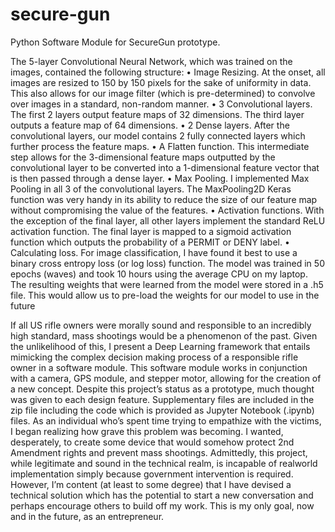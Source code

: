 # secure-gun

Python Software Module for SecureGun prototype.


The 5-layer Convolutional Neural Network, which was trained on the images, contained the
following structure:
• Image Resizing. At the onset, all images are resized to 150 by 150 pixels for the sake
of uniformity in data. This also allows for our image filter (which is pre-determined) to
convolve over images in a standard, non-random manner.
• 3 Convolutional layers. The first 2 layers output feature maps of 32 dimensions. The
third layer outputs a feature map of 64 dimensions.
• 2 Dense layers. After the convolutional layers, our model contains 2 fully connected layers
which further process the feature maps.
• A Flatten function. This intermediate step allows for the 3-dimensional feature maps
outputted by the convolutional layer to be converted into a 1-dimensional feature vector
that is then passed through a dense layer.
• Max Pooling. I implemented Max Pooling in all 3 of the convolutional layers. The
MaxPooling2D Keras function was very handy in its ability to reduce the size of our feature
map without compromising the value of the features.
• Activation functions. With the exception of the final layer, all other layers implement
the standard ReLU activation function. The final layer is mapped to a sigmoid activation
function which outputs the probability of a PERMIT or DENY label.
• Calculating loss. For image classification, I have found it best to use a binary cross entropy
loss (or log loss) function.
The model was trained in 50 epochs (waves) and took 10 hours using the average CPU on my
laptop. The resulting weights that were learned from the model were stored in a .h5 file. This
would allow us to pre-load the weights for our model to use in the future


If all US rifle owners were morally sound and responsible to an incredibly high standard, mass
shootings would be a phenomenon of the past. Given the unlikelihood of this, I present a Deep
Learning framework that entails mimicking the complex decision making process of a responsible
rifle owner in a software module. This software module works in conjunction with a camera, GPS
module, and stepper motor, allowing for the creation of a new concept. Despite this project’s
status as a prototype, much thought was given to each design feature. Supplementary files
are included in the zip file including the code which is provided as Jupyter Notebook (.ipynb)
files. 
As an individual who’s spent time trying to empathize with the victims, I began realizing
how grave this problem was becoming. I wanted, desperately, to create some device that would
somehow protect 2nd Amendment rights and prevent mass shootings.
Admittedly, this project, while legitimate and sound in the technical realm, is incapable of realworld implementation simply because government intervention is required. However, I’m content
(at least to some degree) that I have devised a technical solution which has the potential to start
a new conversation and perhaps encourage others to build off my work. This is my only goal,
now and in the future, as an entrepreneur.
